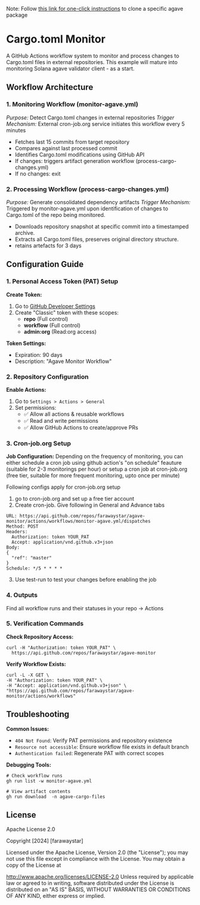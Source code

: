 Note: Follow [this link for one-click instructions](https://github.com/farawaystar/agave-monitor/tree/master/src) to clone a specific agave package


# Cargo.toml Monitor

A GitHub Actions workflow system to monitor and process changes to Cargo.toml files in external repositories. This example will mature into monitoring Solana agave validator client - as a start.

## Workflow Architecture

### 1. Monitoring Workflow (monitor-agave.yml)

*Purpose:* Detect Cargo.toml changes in external repositories
*Trigger Mechanism:* External cron-job.org service initiates this workflow every 5 minutes
- Fetches last 15 commits from target repository
- Compares against last processed commit
- Identifies Cargo.toml modifications using GitHub API
- If changes: triggers artifact generation workflow (process-cargo-changes.yml)
- If no changes: exit

### 2. Processing Workflow (process-cargo-changes.yml)
*Purpose:* Generate consolidated dependency artifacts
*Trigger Mechanism:* Triggered by monitor-agave.yml upon identification of changes to Cargo.toml of the repo being monitored.
- Downloads repository snapshot at specific commit into a timestamped archive.
- Extracts all Cargo.toml files, preserves original directory structure.
- retains artefacts for 3 days


## Configuration Guide

### 1. Personal Access Token (PAT) Setup
**Create Token:**
1. Go to [GitHub Developer Settings](https://github.com/settings/tokens)
2. Create "Classic" token with these scopes:
   - **repo** (Full control)
   - **workflow** (Full control)
   - **admin:org** (Read:org access)

**Token Settings:**
- Expiration: 90 days
- Description: "Agave Monitor Workflow"

### 2. Repository Configuration
**Enable Actions:**
1. Go to `Settings > Actions > General`
2. Set permissions:
   - ✅ Allow all actions & reusable workflows
   - ✅ Read and write permissions
   - ✅ Allow GitHub Actions to create/approve PRs

### 3. Cron-job.org Setup
**Job Configuration:**
Depending on the frequency of monitoring, you can either schedule a cron job using github action's "on schedule" feauture (suitable for 2-3 monitorings per hour) or setup a cron job at cron-job.org (free tier, suitable for more frequent monitoring, upto once per minute)

Following configs apply for cron-job.org setup
1. go to cron-job.org and set up a free tier account
2. Create cron-job. Give following in General and Advance tabs

```
URL: https://api.github.com/repos/farawaystar/agave-monitor/actions/workflows/monitor-agave.yml/dispatches
Method: POST
Headers:
  Authorization: token YOUR_PAT
  Accept: application/vnd.github.v3+json
Body:
{
  "ref": "master"
}
Schedule: */5 * * * *
```
3. Use test-run to test your changes before enabling the job


### 4. Outputs
Find all workflow runs and their statuses in your repo -> Actions


### 5. Verification Commands
**Check Repository Access:**
```
curl -H "Authorization: token YOUR_PAT" \
  https://api.github.com/repos/farawaystar/agave-monitor
```

**Verify Workflow Exists:**
```
curl -L -X GET \
-H "Authorization: token YOUR_PAT" \
-H "Accept: application/vnd.github.v3+json" \
"https://api.github.com/repos/farawaystar/agave-monitor/actions/workflows"
```

## Troubleshooting
**Common Issues:**
- `404 Not Found`: Verify PAT permissions and repository existence
- `Resource not accessible`: Ensure workflow file exists in default branch
- `Authentication failed`: Regenerate PAT with correct scopes

**Debugging Tools:**
```
# Check workflow runs
gh run list -w monitor-agave.yml

# View artifact contents
gh run download  -n agave-cargo-files
```

## License
Apache License 2.0

Copyright [2024] [farawaystar]

Licensed under the Apache License, Version 2.0 (the "License"); you may not use this file except in compliance with the License. You may obtain a copy of the License at

http://www.apache.org/licenses/LICENSE-2.0 Unless required by applicable law or agreed to in writing, software distributed under the License is distributed on an "AS IS" BASIS, WITHOUT WARRANTIES OR CONDITIONS OF ANY KIND, either express or implied.